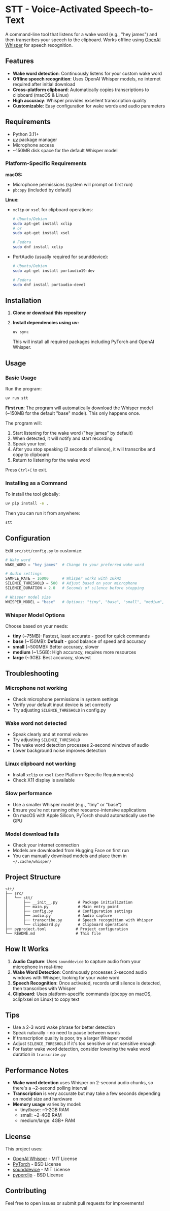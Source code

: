 # STT - Voice-Activated Speech-to-Text

A command-line tool that listens for a wake word (e.g., "hey james") and then transcribes your speech to the clipboard. Works offline using [OpenAI Whisper](https://github.com/openai/whisper) for speech recognition.

## Features

- **Wake word detection**: Continuously listens for your custom wake word
- **Offline speech recognition**: Uses OpenAI Whisper models, no internet required after initial download
- **Cross-platform clipboard**: Automatically copies transcriptions to clipboard (macOS & Linux)
- **High accuracy**: Whisper provides excellent transcription quality
- **Customizable**: Easy configuration for wake words and audio parameters

## Requirements

- Python 3.11+
- [uv](https://github.com/astral-sh/uv) package manager
- Microphone access
- ~150MB disk space for the default Whisper model

### Platform-Specific Requirements

**macOS:**
- Microphone permissions (system will prompt on first run)
- `pbcopy` (included by default)

**Linux:**
- `xclip` or `xsel` for clipboard operations:
  ```bash
  # Ubuntu/Debian
  sudo apt-get install xclip
  # or
  sudo apt-get install xsel

  # Fedora
  sudo dnf install xclip
  ```
- PortAudio (usually required for sounddevice):
  ```bash
  # Ubuntu/Debian
  sudo apt-get install portaudio19-dev

  # Fedora
  sudo dnf install portaudio-devel
  ```

## Installation

1. **Clone or download this repository**

2. **Install dependencies using uv:**
   ```bash
   uv sync
   ```

   This will install all required packages including PyTorch and OpenAI Whisper.

## Usage

### Basic Usage

Run the program:
```bash
uv run stt
```

**First run**: The program will automatically download the Whisper model (~150MB for the default "base" model). This only happens once.

The program will:
1. Start listening for the wake word ("hey james" by default)
2. When detected, it will notify and start recording
3. Speak your text
4. After you stop speaking (2 seconds of silence), it will transcribe and copy to clipboard
5. Return to listening for the wake word

Press `Ctrl+C` to exit.

### Installing as a Command

To install the tool globally:
```bash
uv pip install -e .
```

Then you can run it from anywhere:
```bash
stt
```

## Configuration

Edit `src/stt/config.py` to customize:

```python
# Wake word
WAKE_WORD = "hey james"  # Change to your preferred wake word

# Audio settings
SAMPLE_RATE = 16000      # Whisper works with 16kHz
SILENCE_THRESHOLD = 500  # Adjust based on your microphone
SILENCE_DURATION = 2.0   # Seconds of silence before stopping

# Whisper model size
WHISPER_MODEL = "base"   # Options: "tiny", "base", "small", "medium", "large"
```

### Whisper Model Options

Choose based on your needs:

- **tiny** (~75MB): Fastest, least accurate - good for quick commands
- **base** (~150MB): **Default** - good balance of speed and accuracy
- **small** (~500MB): Better accuracy, slower
- **medium** (~1.5GB): High accuracy, requires more resources
- **large** (~3GB): Best accuracy, slowest

## Troubleshooting

### Microphone not working
- Check microphone permissions in system settings
- Verify your default input device is set correctly
- Try adjusting `SILENCE_THRESHOLD` in config.py

### Wake word not detected
- Speak clearly and at normal volume
- Try adjusting `SILENCE_THRESHOLD`
- The wake word detection processes 2-second windows of audio
- Lower background noise improves detection

### Linux clipboard not working
- Install `xclip` or `xsel` (see Platform-Specific Requirements)
- Check X11 display is available

### Slow performance
- Use a smaller Whisper model (e.g., "tiny" or "base")
- Ensure you're not running other resource-intensive applications
- On macOS with Apple Silicon, PyTorch should automatically use the GPU

### Model download fails
- Check your internet connection
- Models are downloaded from Hugging Face on first run
- You can manually download models and place them in `~/.cache/whisper/`

## Project Structure

```
stt/
├── src/
│   └── stt/
│       ├── __init__.py         # Package initialization
│       ├── main.py             # Main entry point
│       ├── config.py           # Configuration settings
│       ├── audio.py            # Audio capture
│       ├── transcribe.py       # Speech recognition with Whisper
│       └── clipboard.py        # Clipboard operations
├── pyproject.toml             # Project configuration
└── README.md                  # This file
```

## How It Works

1. **Audio Capture**: Uses `sounddevice` to capture audio from your microphone in real-time
2. **Wake Word Detection**: Continuously processes 2-second audio windows with Whisper, looking for your wake word
3. **Speech Recognition**: Once activated, records until silence is detected, then transcribes with Whisper
4. **Clipboard**: Uses platform-specific commands (pbcopy on macOS, xclip/xsel on Linux) to copy text

## Tips

- Use a 2-3 word wake phrase for better detection
- Speak naturally - no need to pause between words
- If transcription quality is poor, try a larger Whisper model
- Adjust `SILENCE_THRESHOLD` if it's too sensitive or not sensitive enough
- For faster wake word detection, consider lowering the wake word duration in `transcribe.py`

## Performance Notes

- **Wake word detection** uses Whisper on 2-second audio chunks, so there's a ~2-second polling interval
- **Transcription** is very accurate but may take a few seconds depending on model size and hardware
- **Memory usage** varies by model:
  - tiny/base: ~1-2GB RAM
  - small: ~2-4GB RAM
  - medium/large: 4GB+ RAM

## License

This project uses:
- [OpenAI Whisper](https://github.com/openai/whisper) - MIT License
- [PyTorch](https://pytorch.org/) - BSD License
- [sounddevice](https://github.com/spatialaudio/python-sounddevice) - MIT License
- [pyperclip](https://github.com/asweigart/pyperclip) - BSD License

## Contributing

Feel free to open issues or submit pull requests for improvements!
